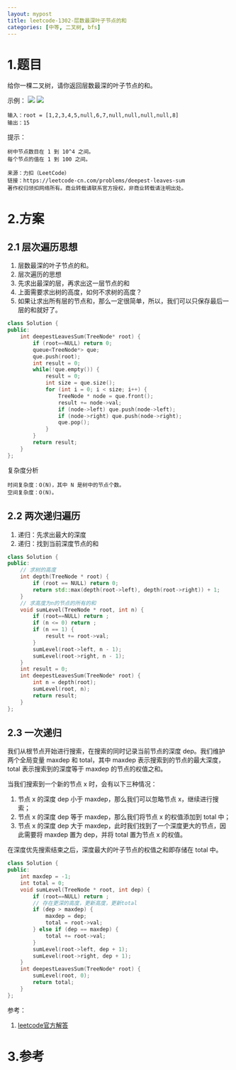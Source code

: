 ```yaml
---
layout: mypost
title: leetcode-1302-层数最深叶子节点的和
categories: [中等, 二叉树, bfs]
---
```

# 1.题目
给你一棵二叉树，请你返回层数最深的叶子节点的和。

示例：
![](https://assets.leetcode-cn.com/aliyun-lc-upload/uploads/2019/12/28/1483_ex1.png)
![](1483_ex1.png)
```
输入：root = [1,2,3,4,5,null,6,7,null,null,null,null,8]
输出：15
```

提示：
```
树中节点数目在 1 到 10^4 之间。
每个节点的值在 1 到 100 之间。
```
```
来源：力扣（LeetCode）
链接：https://leetcode-cn.com/problems/deepest-leaves-sum
著作权归领扣网络所有。商业转载请联系官方授权，非商业转载请注明出处。
```
# 2.方案
## 2.1 层次遍历思想

1. 层数最深的叶子节点的和。
2. 层次遍历的思想
3. 先求出最深的层，再求出这一层节点的和
4. 上面需要求出树的高度，如何不求树的高度？
5. 如果让求出所有层的节点和，那么一定很简单，所以，我们可以只保存最后一层的和就好了。

```cpp
class Solution {
public:
    int deepestLeavesSum(TreeNode* root) {
        if (root==NULL) return 0;
        queue<TreeNode*> que;
        que.push(root);
        int result = 0;
        while(!que.empty()) {
            result = 0;
            int size = que.size();
            for (int i = 0; i < size; i++) {
                TreeNode * node = que.front();
                result += node->val;
                if (node->left) que.push(node->left);
                if (node->right) que.push(node->right);
                que.pop();
            }
        }
        return result;
    }
};
```
复杂度分析
```
时间复杂度：O(N)，其中 N 是树中的节点个数。
空间复杂度：O(N)。
```
## 2.2 两次递归遍历
1. 递归：先求出最大的深度
2. 递归：找到当前深度节点的和

```cpp
class Solution {
public:
    // 求树的高度
    int depth(TreeNode * root) {
        if (root == NULL) return 0;
        return std::max(depth(root->left), depth(root->right)) + 1;
    }
    // 求高度为n的节点的所有的和
    void sumLevel(TreeNode * root, int n) {
        if (root==NULL) return ;
        if (n <= 0) return ;
        if (n == 1) {
            result += root->val;
        }
        sumLevel(root->left, n - 1);
        sumLevel(root->right, n - 1);
    }
    int result = 0;
    int deepestLeavesSum(TreeNode* root) {
        int n = depth(root);
        sumLevel(root, n);
        return result;
    }
};
```

## 2.3 一次递归
我们从根节点开始进行搜索，在搜索的同时记录当前节点的深度 dep。我们维护两个全局变量 maxdep 和 total，其中 maxdep 表示搜索到的节点的最大深度，total 表示搜索到的深度等于 maxdep 的节点的权值之和。

当我们搜索到一个新的节点 x 时，会有以下三种情况：

1. 节点 x 的深度 dep 小于 maxdep，那么我们可以忽略节点 x，继续进行搜索；
2. 节点 x 的深度 dep 等于 maxdep，那么我们将节点 x 的权值添加到 total 中；
3. 节点 x 的深度 dep 大于 maxdep，此时我们找到了一个深度更大的节点，因此需要将 maxdep 置为 dep，并将 total 置为节点 x 的权值。

在深度优先搜索结束之后，深度最大的叶子节点的权值之和即存储在 total 中。

```cpp
class Solution {
public:
    int maxdep = -1;
    int total = 0;
    void sumLevel(TreeNode * root, int dep) {
        if (root==NULL) return ;
        // 存在更深的高度，更新高度，更新total
        if (dep > maxdep) {
            maxdep = dep;
            total = root->val;
        } else if (dep == maxdep) {
            total += root->val;
        }
        sumLevel(root->left, dep + 1);
        sumLevel(root->right, dep + 1);
    }
    int deepestLeavesSum(TreeNode* root) {
        sumLevel(root, 0);
        return total;
    }
};
```

参考：
1. [leetcode官方解答](https://leetcode-cn.com/problems/deepest-leaves-sum/solution/ceng-shu-zui-shen-xie-zi-jie-dian-de-he-by-leetc-2/)
# 3.参考
